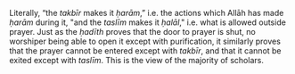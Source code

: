 

[^58]: Al-Nawawī says in _Rawḍah al-Ṭālibīn_ (1/224 Maktab al-Islāmī edition):

    “The intention is the purpose, so the person about to pray brings to mind that prayer and what is relevant of its characteristics, such as which prayer it is, whether it is obligatory etc. and he brings these things together in his intention with the first _takbīr_.”

[^59]: Al-Bukhārī, Muslim and others. It is given in _Irwāʾ al-Ghalīl_ (#22).

[^60]: Muslim and Ibn Mājah. The _ḥadīth_ contains an indication that he did not use to commence it with the words of some people: “I intend to pray, etc.” which is in fact agreed to be an innovation. But they differ as to whether it is a good or bad innovation, to which we say: “Indeed all innovations in worship are misguided, from the generality of his statement \pbuh, ‘and all innovations are misleading, and every misleading thing is in the Fire.’” But this is not the place for a detailed discussion of this.

[^61]: Al-Ṭabarānī with a _ṣaḥīḥ isnād_.

[^62]: Abū Dāwūd, al-Tirmidhī and al-Ḥākim who declared it _ṣaḥīḥ_ and al-Dhahabī concurred. It is given in _Irwāʾ al-Ghalīl_ (#301).

  Literally, “the _takbīr_ makes it _ḥarām_,” i.e. the actions which Allāh has made _ḥarām_ during it, "and the _taslīm_ makes it _ḥalāl_," i.e. what is allowed outside prayer. Just as the _ḥadīth_ proves that the door to prayer is shut, no worshiper being able to open it except with purification, it similarly proves that the prayer cannot be entered except with _takbīr_, and that it cannot be exited except with _taslīm_. This is the view of the majority of scholars.

[^63]: Aḥmad and al-Ḥākim, who declared it _ṣaḥīḥ_ and al-Dhahabī concurred.

[^64]: Muslim and al-Nasāʾī.

[^65]: Aḥmad and al-Bayhaqī with a _ṣaḥīḥ isnād_.

[^66]: Al-Bukhārī and al-Nasāʾī.

[^67]: Ibid.

[^68]: Al-Bukhārī and Abū Dāwūd.

[^69]: Abū Dāwūd, Ibn Khuzaymah (1/62/2, 64/1), Tammām, and al\-Ḥākim who declared it _ṣaḥīḥ_ and al-Dhahabī concurred.

[^70]: Al-Bukhārī and al-Nasāʾī.

[^71]: Al-Bukhārī and Abū Dāwūd.

[^72]: Muslim and Abū Dāwūd. It is also given in _Irwāʾ al-Ghalīl_ (#352).

<!-- TODO double check the following -->

[^73]: Ibn Ḥibbān and Ḍiyāʾ, with a _ṣaḥīḥ isnād_.

[^74]: Aḥmad and Abū Dāwūd, with a _ṣaḥīḥ isnād_.

<!-- TODO what does 485 mean? -->

[^75]: Abū Dāwūd, al-Nasāʾī and Ibn Khuzaymah (1/54/2) with a _ṣaḥīḥ isnād_, and Ibn Ḥibbān declared it _ṣaḥīḥ_ (#485).

[^76]: Mālik, al-Bukhārī and Abū ʿAwānah.

<!-- TODO double check the following -->

[^77]: Al-Nasāʾī and al-Dāraquṭnī with a _ṣaḥīḥ isnād_. In this _ḥadīth_ there is evidence that grasping is from the _sunnah_, and in the previous _ḥadīth_ that so is placing, so both are _sunnah_. As for the combination of holding and placing, which some of the later _Ḥanafīs_ hold to be good, then that is an innovation; its form as they state is to place the right hand on the left, holding the wrist with the little finger and the thumb, and laying flat the remaining three fingers, as described in Ibn ʿĀbidīn's footnotes on _al-Durr al-Mukhtār_ (1/454); so do not be confused by what they say.

<!-- TODO double check the following -->
<!-- TODO worry about appendix 4 -->

[^78]: Abū Dāwūd, Ibn Khuzaymah in his _Ṣaḥīḥ_ (1/54/2), Aḥmad and Abū Shaykh in _Tārīkh Aṣbahān_ (p.\ 125); Al-Tirmidhī declared one of its _isnāds ḥasan_, and its meaning is found in _al-Muwaṭṭā_ and _Ṣaḥīḥ al-Bukhārī_ if considered carefully. I have fully quoted the _isnāds_ of this _ḥadīth_ in my book _Aḥkām al-Janāʾiz_ (p.\ 118).

    [note:]{style="font-variant:small-caps;"} To place them on the chest is what is proved in the Sunnah, and all that is contrary to it is either _ḍaʿīf_ or totally baseless. In fact, Imām Isḥāq ibn Rāhawayh acted on this _sunnah_, as Marwazī said in _Masāʾil_ (p.\ 222): “Isḥāq used to pray _witr_ with us and he would raise his hands in _qunūt_, and make the _qunūt_ before bowing, and place his hands on his breast or just under his breast.” Similar is the saying of Qāḍī ʿIyāḍ al-Mālikī in _Mustahabbāt al-Ṣalāh_ in his book _al-Iʿlām_ (p.\ 15, 3rd edition, Rabat): “the right arm is to be placed on the back of the left, on the upper part of the chest.” Close to this is what ʿAbd Allah ibn Aḥmad ibn Ḥanbal related in his _Masāʾil_ (p.\ 62): “I saw that when praying, my father placed his hands, one on the other, above the navel.” See Appendix 4.

[^79]: Al-Bukhārī and Muslim. It is given in _Irwāʾ al-Ghalīl_ (#374) as well as the following one.

[^80]: Abū Dāwūd, al-Nasāʾī and others.

[^81]: Al-Bayhaqī and al-Ḥākim, who declared it _ṣaḥīḥ_ and it is as he said. It also has a strengthening _ḥadīth_ reported by ten of his Companions: transmitted by Ibn ʿAsākir (17/202/2). See _Irwāʾ al-Ghalīl_ (#354).

    [NB:]{style="font-variant:small-caps;"} These two _aḥādīth_ show that the _sunnah_ is to fix one's sight on the place of prostration on the ground, so the action of some worshipers of closing their eyes during Prayer is misdirected piety, for the best guidance is the guidance of Muhammad \pbuh.

[^82]: Ibid.

[^83]: Abū Dāwūd and Aḥmad with a _ṣaḥīḥ isnād_ (_Irwāʾ al-Ghalīl_, #1771); what is meant here by ‘the House’ is the _Kaʿbah_, as the context of this _ḥadīth_ shows.

[^84]: Al-Bukhārī and Abū Dāwūd.

[^85]: Al-Bukhārī, Muslim, and Sirāj.

[^86]: Al-Tirmidhī and al-Ḥākim, who declared it _ṣaḥīḥ_, cf. _Ṣaḥīḥ al-Targhīb_ (#353).

[^87]: Al-Bukhārī and Abū Dāwūd.

[^88]: Transmitted by Abū Dāwūd and others. Ibn Khuzaymah and Ibn Ḥibbān declared it _ṣaḥīḥ_. See _Ṣaḥīḥ al-Targhīb_ (#555).

[^89]: Aḥmad and Abu Yaʿlā. See _Ṣaḥīḥ al-Targhīb_ (#556).

<!-- TODO double check the following footnote -->

[^90]: Mukhlis in _Aḥādīth Muntaqāh_, al-Ṭabarānī, Rūyānī, Ibn Mājah, Aḥmad, Ibn ʿAsākir, and Ḍiyā in _al\-Mukhtārah_. Haytamī declared it _ṣaḥīḥ_ in _Asnā al-Matālib_.

[^91]: Muslim.

[^92]: A woolen garment having marks.

[^93]: A coarse garment without marks.

[^94]: Al-Bukhārī, Muslim, and Mālik. It is given in _Irwāʾ al-Ghalīl_ (#376).

<!-- TODO double check the following -->

[^95]: A small room embedded in the ground slightly, like a small chamber or cupboard. (_Nihāyah_)

[^96]: Al-Bukhārī, Muslim, and Abū ʿAwānah. The Messenger \pbuh did not order the wiping out or tearing of the pictures but only removed them because---and Allāh knows best---they were not pictures of things having souls. The evidence for this is that he \pbuh tore other pictures as proved by many narrations in al-Bukhārī and Muslim, and whoever wishes to explore this further should consult _Ghāyah al-Marām fī Takhrīj Aḥādīth al\-Ḥalāl wa al\-Ḥarām_ (#131--145) and _Fatḥ al-Bārī_ (10/321).

[^97]: Al-Bukhārī and Muslim.


